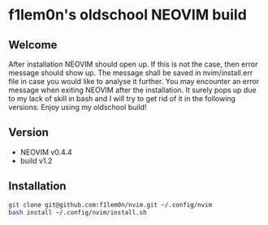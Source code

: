 # f1lem0n's oldschool NEOVIM build

## Welcome

After installation NEOVIM should open up.
If this is not the case, then error message should show up.
The message shall be saved in nvim/install.err file in case
you would like to analyse it further.
You may encounter an error message when exiting NEOVIM after
the installation. It surely pops up due to my lack of skill
in bash and I will try to get rid of it in the following versions.
Enjoy using my oldschool build!

## Version

- NEOVIM v0.4.4
- build v1.2

## Installation

```bash
git clone git@github.com:f1lem0n/nvim.git ~/.config/nvim
bash install ~/.config/nvim/install.sh
```
